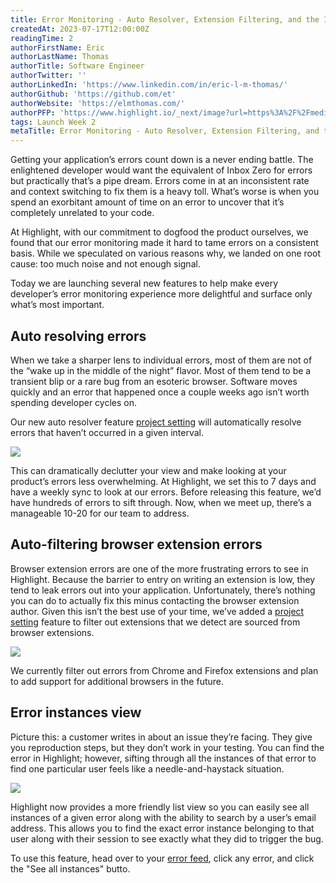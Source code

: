 ```yaml
---
title: Error Monitoring - Auto Resolver, Extension Filtering, and the Instance View
createdAt: 2023-07-17T12:00:00Z
readingTime: 2
authorFirstName: Eric
authorLastName: Thomas
authorTitle: Software Engineer
authorTwitter: ''
authorLinkedIn: 'https://www.linkedin.com/in/eric-l-m-thomas/'
authorGithub: 'https://github.com/et'
authorWebsite: 'https://elmthomas.com/'
authorPFP: 'https://www.highlight.io/_next/image?url=https%3A%2F%2Fmedia.graphassets.com%2FnGV2kef5QWrrpTb8zSx3&w=3840&q=75'
tags: Launch Week 2 
metaTitle: Error Monitoring - Auto Resolver, Extension Filtering, and the Instance View
---
```


Getting your application’s errors count down is a never ending battle. The enlightened developer would want the equivalent of Inbox Zero for errors but practically that’s a pipe dream. Errors come in at an inconsistent rate and context switching to fix them is a heavy toll. What’s worse is when you spend an exorbitant amount of time on an error to uncover that it’s completely unrelated to your code.

At Highlight, with our commitment to dogfood the product  ourselves, we found that our error monitoring made it hard to tame errors on a consistent basis. While we speculated on various reasons why, we landed on one root cause: too much noise and not enough signal.

Today we are launching several new features to help make every developer’s error monitoring experience more delightful and surface only what’s most important.

## Auto resolving errors

When we take a sharper lens to individual errors, most of them are not of the “wake up in the middle of the night” flavor. Most of them tend to be a transient blip or a rare bug from an esoteric browser. Software moves quickly and an error that happened once a couple weeks ago isn’t worth spending developer cycles on.

Our new auto resolver feature [project setting](https://app.highlight.io/settings/errors) will automatically resolve errors that haven’t occurred in a given interval.

![](/images/blog/error-monitoring-launch-week-2-new-features/autoresolve.png)

This can dramatically declutter your view and make looking at your product’s errors less overwhelming. At Highlight, we set this to 7 days and have a weekly sync to look at our errors. Before releasing this feature, we’d have hundreds of errors to sift through. Now, when we meet up, there’s a manageable 10-20 for our team to address.

## Auto-filtering browser extension errors

Browser extension errors are one of the more frustrating errors to see in Highlight. Because the barrier to entry on writing an extension is low, they tend to leak errors out into your application. Unfortunately, there’s nothing you can do to actually fix this minus contacting the browser extension author. Given this isn’t the best use of your time, we’ve added a [project setting](https://app.highlight.io/settings/errors) feature to filter out extensions that we detect are sourced from browser extensions.

![](/images/blog/error-monitoring-launch-week-2-new-features/extension-errors.png)

We currently filter out errors from Chrome and Firefox extensions and plan to add support for additional browsers in the future. 

## Error instances view

Picture this: a customer writes in about an issue they’re facing. They give you reproduction steps, but they don’t work in your testing. You can find the error in Highlight; however, sifting through all the instances of that error to find one particular user feels like a needle-and-haystack situation.

![](/images/blog/error-monitoring-launch-week-2-new-features/instances.png)

Highlight now provides a more friendly list view so you can easily see all instances of a given error along with the ability to search by a user’s email address. This allows you to find the exact error instance belonging to that user along with their session to see exactly what they did to trigger the bug.

To use this feature, head over to your [error feed](https://app.highlight.io/errors), click any error, and click the "See all instances" butto.